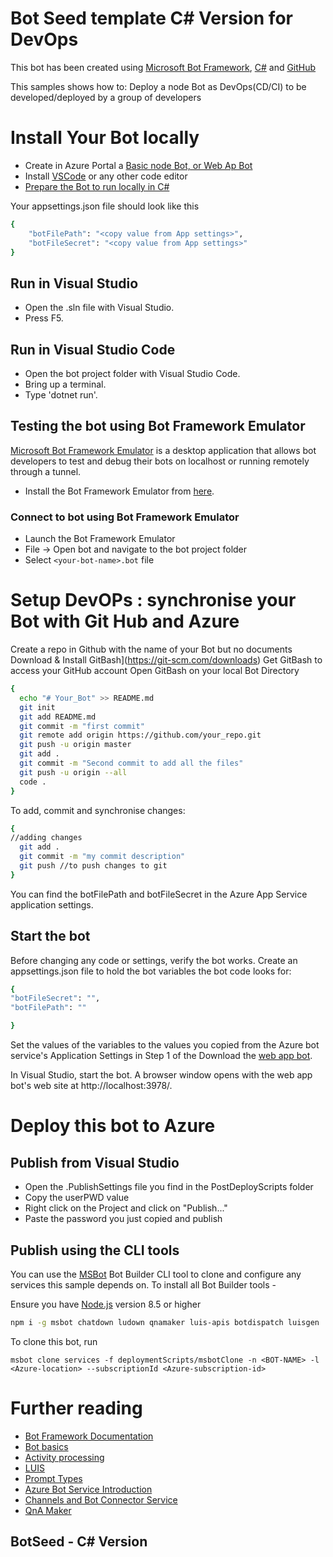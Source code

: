 # Bot Seed template C# Version for DevOps
This bot has been created using [Microsoft Bot Framework](https://dev.botframework.com), [C#](https://docs.microsoft.com/en-us/dotnet/csharp/programming-guide/) and [GitHub](https://github.com)

This samples shows how to:
Deploy a node Bot as DevOps(CD/CI) to be developed/deployed by a group of developers


# Install Your Bot locally
- Create in Azure Portal a [Basic node Bot, or Web Ap Bot](https://docs.microsoft.com/en-gb/azure/bot-service/bot-service-quickstart?view=azure-bot-service-4.0)
- Install [VSCode](https://code.visualstudio.com/Download) or any other code editor
- [Prepare the Bot to run locally in C#](https://docs.microsoft.com/en-us/azure/cognitive-services/luis/luis-csharp-tutorial-bf-v4)

Your appsettings.json file should look like this
```bash
{
    "botFilePath": "<copy value from App settings>",
    "botFileSecret": "<copy value from App settings>"
}
```


## Run in Visual Studio
- Open the .sln file with Visual Studio.
- Press F5.
## Run in Visual Studio Code
- Open the bot project folder with Visual Studio Code.
- Bring up a terminal.
- Type 'dotnet run'.
## Testing the bot using Bot Framework Emulator
[Microsoft Bot Framework Emulator](https://aka.ms/botframework-emulator) is a desktop application that allows bot developers to test and debug
their bots on localhost or running remotely through a tunnel.
- Install the Bot Framework Emulator from [here](https://aka.ms/botframework-emulator).
### Connect to bot using Bot Framework Emulator
- Launch the Bot Framework Emulator
- File -> Open bot and navigate to the bot project folder
- Select `<your-bot-name>.bot` file

# Setup DevOPs : synchronise your Bot with Git Hub and Azure

Create a repo in Github with the name of your Bot but no documents
Download & Install GitBash](https://git-scm.com/downloads)
Get GitBash to access your GitHub account
Open GitBash on your local Bot Directory


```bash
{
  echo "# Your_Bot" >> README.md
  git init
  git add README.md
  git commit -m "first commit"
  git remote add origin https://github.com/your_repo.git
  git push -u origin master
  git add .
  git commit -m "Second commit to add all the files"
  git push -u origin --all
  code .
}
```

To add, commit and synchronise changes:
```bash
{
//adding changes
  git add .
  git commit -m "my commit description"
  git push //to push changes to git
}
```
You can find the botFilePath and botFileSecret in the Azure App Service application settings.
## Start the bot
Before changing any code or settings, verify the bot works. 
Create an appsettings.json file to hold the bot variables the bot code looks for:
```bash
{
"botFileSecret": "",
"botFilePath": ""

}
```
Set the values of the variables to the values you copied from the Azure bot service's Application Settings in Step 1 of the Download the [web app bot](https://docs.microsoft.com/en-us/azure/cognitive-services/luis/luis-csharp-tutorial-bf-v4#download-the-web-app-bot).

In Visual Studio, start the bot. A browser window opens with the web app bot's web site at http://localhost:3978/.

# Deploy this bot to Azure
## Publish from Visual Studio
- Open the .PublishSettings file you find in the PostDeployScripts folder
- Copy the userPWD value
- Right click on the Project and click on "Publish..."
- Paste the password you just copied and publish

## Publish using the CLI tools
You can use the [MSBot](https://github.com/microsoft/botbuilder-tools) Bot Builder CLI tool to clone and configure any services this sample depends on. 
To install all Bot Builder tools - 

Ensure you have [Node.js](https://nodejs.org/) version 8.5 or higher

```bash
npm i -g msbot chatdown ludown qnamaker luis-apis botdispatch luisgen
```
To clone this bot, run
```
msbot clone services -f deploymentScripts/msbotClone -n <BOT-NAME> -l <Azure-location> --subscriptionId <Azure-subscription-id>
```
# Further reading
- [Bot Framework Documentation](https://docs.botframework.com)
- [Bot basics](https://docs.microsoft.com/en-us/azure/bot-service/bot-builder-basics?view=azure-bot-service-4.0)
- [Activity processing](https://docs.microsoft.com/en-us/azure/bot-service/bot-builder-concept-activity-processing?view=azure-bot-service-4.0)
- [LUIS](https://luis.ai)
- [Prompt Types](https://docs.microsoft.com/en-us/azure/bot-service/bot-builder-prompts?view=azure-bot-service-4.0&tabs=javascript)
- [Azure Bot Service Introduction](https://docs.microsoft.com/en-us/azure/bot-service/bot-service-overview-introduction?view=azure-bot-service-4.0)
- [Channels and Bot Connector Service](https://docs.microsoft.com/en-us/azure/bot-service/bot-concepts?view=azure-bot-service-4.0)
- [QnA Maker](https://qnamaker.ai)

## BotSeed - C# Version
